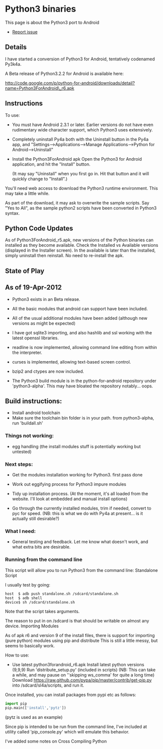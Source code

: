 Python3 binaries
===
This page is about the Python3 port to Android

* [Report issue](../README.md#create_issue)

Details
---
I have started a conversion of Python3 for Android, tentatively codenamed Py3k4a.

A Beta release of Python3.2.2 for Android is available here:

http://code.google.com/p/python-for-android/downloads/detail?name=Python3ForAndroid\_r6.apk

Instructions
---
To use:

* You must have Android 2.3.1 or later.
  Earlier versions do not have even rudimentary wide
  character support, which Python3 uses extensively.
* Completely uninstall Py4a
  both with the Uninstall button in the Py4a app, and
  "Settings-->Applications-->Manage Applications-->Python for Android-->Uninstall"
* Install the Python3ForAndroid apk
  Open the Python3 for Android application,
  and hit the "Install" button.

    (It may say "Uninstall" when you first go in.
    Hit that button and it will quickly change to "Install".)

You'll need web access to download the Python3 runtime environment.
This may take a little while.

As part of the download, it may ask to overwrite the sample scripts.
Say "Yes to All", as the sample python2 scripts have been
converted in Python3 syntax.


Python Code Updates
---
As of Python3ForAndroid\_r5.apk, new versions of the Python binaries can
installed as they become
available. Check the Installed vs Available versions
(displayed in the Installer screen).
In the
available is later than the installed, simply uninstall then reinstall.
No need to re-install the
apk.

State of Play
---
## As of 19-Apr-2012

* Python3 exists in an Beta release.
* All the basic modules that android can support have been included.

* All of the usual additional modules have been added
  (although new versions as might be expected)

* I have got sqlite3 importing, and also hashlib and
  ssl working with the latest openssl libraries.

* readline is now implemented, allowing command line
  editing from within the interpreter.

* curses is implemented, allowing text-based screen control.

* bzip2 and ctypes are now included.

* The Python3 build module is in the python-for-android repository
  under 'python3-alpha'. This may
  have bloated the repository notably... oops.


Build instructions:
---
* Install android toolchain
* Make sure the toolchain bin folder is in your path.
  from python3-alpha, run 'buildall.sh'

### Things not working:

* egg handling (the install modules stuff is potentially working but untested) 

### Next steps:

* Get the modules installation working for Python3. first pass done
* Work out eggifying process for Python3 impure modules
* Tidy up installation process. (At the moment, it's all loaded from
  the website. I'll look at embedded and manual install options)

* Go through the currently installed modules, trim if needed, convert
  to pyc for speed. (NB: this is what we do with Py4a at present...
  is it actually still desirable?)

### What I need:

* General testing and feedback.
  Let me know what doesn't work, and what extra bits are desirable.

### Running from the command line

This script will allow you to run Python3 from the command line: Standalone Script

I usually test by going:

```shell
host  $ adb push standalone.sh /sdcard/standalone.sh
host  $ adb shell
device$ sh /sdcard/standalone.sh
```

Note that the script takes arguments.

The reason to put in on /sdcard is that should be writable on almost any device.
Importing Modules

As of apk r6 and version 9 of the install files, there is support for importing (pure python)
modules using pip and distribute This is still a little messy, but seems to basically work.

How to use:

* Use latest python3forandroid\_r6.apk
  Install latest python versions (9,9,9)
  Run 'distribute_setup.py' (included in scripts) (NB: This can take a while, and may pause on
''skipping ws\_comma' for quite a long time)
    Download https://raw.github.com/pypa/pip/master/contrib/get-pip.py into /sdcard/sl4a/scripts,
and run it. 

Once installed, you can install packages from pypi etc as follows:

```python
import pip
pip.main(['install','pytz'])
```

(pytz is used as an example)

Since pip is intended to be run from the command line,
I've included at utility called
'pip\_console.py' which will emulate this behavior.

I've added some notes on Cross Compiling Python

<!---
 vi: ft=markdown:et:nowrap:fdm=marker
-->
